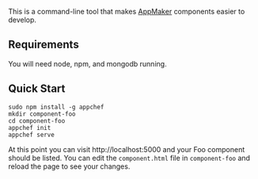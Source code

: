 This is a command-line tool that makes [AppMaker][] components easier
to develop.

## Requirements

You will need node, npm, and mongodb running.

## Quick Start

```
sudo npm install -g appchef
mkdir component-foo
cd component-foo
appchef init
appchef serve
```

At this point you can visit http://localhost:5000 and your Foo
component should be listed. You can edit the `component.html` file in
`component-foo` and reload the page to see your changes.

  [AppMaker]: https://appmaker.mozillalabs.com/
